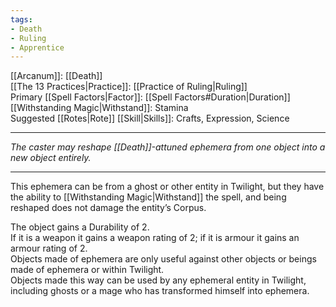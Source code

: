 ```yaml
---
tags:
- Death
- Ruling
- Apprentice
---
```


[[Arcanum]]: [[Death]]\
[[The 13 Practices|Practice]]: [[Practice of Ruling|Ruling]]\
Primary [[Spell Factors|Factor]]: [[Spell Factors#Duration|Duration]]\
[[Withstanding Magic|Withstand]]: Stamina\
Suggested [[Rotes|Rote]] [[Skill|Skills]]: Crafts, Expression, Science

---

_The caster may reshape [[Death]]-attuned ephemera from one object into a new object entirely._

---

This ephemera can be from a ghost or other entity in Twilight, but they have the ability to [[Withstanding Magic|Withstand]] the spell, and being reshaped does not damage the entity’s Corpus.

The object gains a Durability of 2.\
If it is a weapon it gains a weapon rating of 2; if it is armour it gains an armour rating of 2.\
Objects made of ephemera are only useful against other objects or beings made of ephemera or within Twilight.\
Objects made this way can be used by any ephemeral entity in Twilight, including ghosts or a mage who has transformed himself into ephemera.